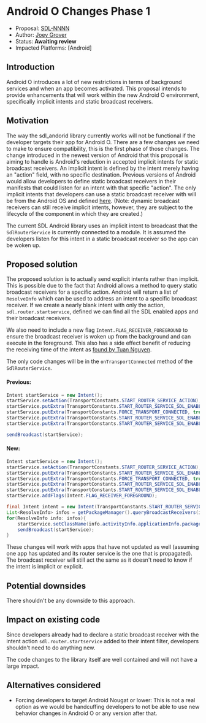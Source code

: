 # Android O Changes Phase 1

* Proposal: [SDL-NNNN](NNNN-android_o_changes_phase_1.md)
* Author: [Joey Grover](https://github.com/joeygrover)
* Status: **Awaiting review**
* Impacted Platforms: [Android]

## Introduction

Android O introduces a lot of new restrictions in terms of background services and when an app becomes activated. This proposal intends to provide enhancements that will work within the new Android O environment, specifically implicit intents and static broadcast receivers.

## Motivation
The way the sdl_andorid library currently works will not be functional if the developer targets their app for Android O. There are a few changes we need to make to ensure compatibility, this is the first phase of those changes. The change introduced in the newest version of Android that this proposal is aiming to handle is Android's reduction in accepted implicit intents for static broadcast receivers. An implicit intent is defined by the intent merely having an "action" field, with no specific destination. Previous versions of Android would allow developers to define static broadcast receivers in their manifests that could listen for an intent with that specific "action". The  only implicit intents that developers can use a static broadcast receiver with will be from the Android OS and defined [here](https://developer.android.com/preview/features/background-broadcasts.html). (Note: dynamic broadcast receivers can still receive implicit intents, however, they are subject to the lifecycle of the component in which they are created.)

The current SDL Android library uses an implicit intent to broadcast that the `SdlRouterService` is currently connected to a module. It is assumed the developers listen for this intent in a static broadcast receiver so the app can be woken up. 


## Proposed solution
The proposed solution is to actually send explicit intents rather than implicit. This is possible due to the fact that Android allows a method to query static broadcast receivers 
for a specific action. Android will return a list of `ResolveInfo` which can be used to address an intent to a specific broadcast receiver. If we create a nearly blank intent with only the action, `sdl.router.startservice`, defined we can find all the SDL enabled apps and their broadcast receivers.

We also need to include a new flag `Intent.FLAG_RECEIVER_FOREGROUND` to ensure the broadcast receiver is woken up from the background and can execute in the foreground. This also has a side effect benefit of reducing the receiving time of the intent as [found by Tuan Nguyen](https://github.com/smartdevicelink/sdl_android/issues/550).

The only code changes will be in the `onTransportConnected` method of the `SdlRouterService`.

#### Previous:

```java
Intent startService = new Intent();  
startService.setAction(TransportConstants.START_ROUTER_SERVICE_ACTION);
startService.putExtra(TransportConstants.START_ROUTER_SERVICE_SDL_ENABLED_EXTRA, true);
startService.putExtra(TransportConstants.FORCE_TRANSPORT_CONNECTED, true);
startService.putExtra(TransportConstants.START_ROUTER_SERVICE_SDL_ENABLED_APP_PACKAGE, getBaseContext().getPackageName());
startService.putExtra(TransportConstants.START_ROUTER_SERVICE_SDL_ENABLED_CMP_NAME, new ComponentName(this, this.getClass()));

sendBroadcast(startService); 
```


#### New:

```java
Intent startService = new Intent();
startService.setAction(TransportConstants.START_ROUTER_SERVICE_ACTION);
startService.putExtra(TransportConstants.START_ROUTER_SERVICE_SDL_ENABLED_EXTRA, true);
startService.putExtra(TransportConstants.FORCE_TRANSPORT_CONNECTED, true);
startService.putExtra(TransportConstants.START_ROUTER_SERVICE_SDL_ENABLED_APP_PACKAGE, getBaseContext().getPackageName());
startService.putExtra(TransportConstants.START_ROUTER_SERVICE_SDL_ENABLED_CMP_NAME, new ComponentName(this, this.getClass()));
startService.addFlags(Intent.FLAG_RECEIVER_FOREGROUND);

final Intent intent = new Intent(TransportConstants.START_ROUTER_SERVICE_ACTION);
List<ResolveInfo> infos = getPackageManager().queryBroadcastReceivers(intent, 0);
for(ResolveInfo info: infos){
	startService.setClassName(info.activityInfo.applicationInfo.packageName, info.activityInfo.name);
	sendBroadcast(startService);
}

```

These changes will work with apps that have not updated as well (assuming one app has updated and its router service is the one that is propagated). The broadcast receiver will still act the same as it doesn't need to know if the intent is implicit or explicit.

## Potential downsides

There shouldn't be any downside to this approach.

## Impact on existing code
Since developers already had to declare a static broadcast receiver with the intent action `sdl.router.startservice` added to their intent filter, developers shouldn't need to do anything new.

The code changes to the library itself are well contained and will not have a large impact. 


## Alternatives considered
- Forcing  developers to target Android Nougat or lower: This is not a real option as we would be handcuffing developers to not be able to use new behavior changes in Android O or any version after that.



